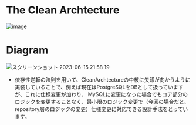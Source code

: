 # The Clean Archtecture


![image](https://github.com/daitenn/echo-rest-api/assets/101037787/a20c3750-3688-4e72-ae2d-da5b7740e72d)

# Diagram

![スクリーンショット 2023-06-15 21 58 19](https://github.com/daitenn/echo-rest-api/assets/101037787/2fb6af8d-12a2-4a0d-b38d-072e8ca50382)

- 依存性逆転の法則を用いて、CleanArchtectureの中核に矢印が向かうように実装していることで、例えば現在はPostgreSQLをDBとして扱っていますが、これに仕様変更が加わり、
  MySQLに変更になった場合でもコア部分のロジックを変更することなく、最小限のロジック変更で（今回の場合だと、repository層のロジックの変更）仕様変更に対応できる設計手法をとっています。
